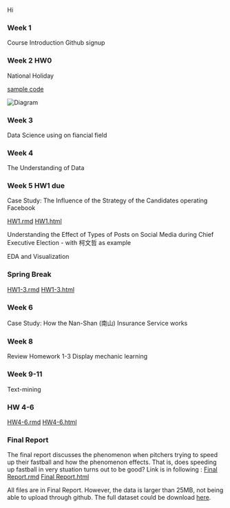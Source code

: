 Hi



### Week 1
Course Introduction
Github signup

### Week 2  HW0
National Holiday

[sample code](https://github.com/MiccWan/Political-News-Analysis/blob/master/final_demo/final_report.ipynb/)

![Diagram](https://github.com/StegoHo/-/blob/master/Diagram.png)

### Week 3 
Data Science using on fiancial field

### Week 4 
The Understanding of Data

### Week 5  HW1 due
Case Study: The Influence of the Strategy of the Candidates operating Facebook

[HW1.rmd](https://github.com/StegoHo/CSX-4001/blob/master/HW1.rmd)
[HW1.html](https://stegoho.github.io/CSX-4001/HW1/HW1.html)
    
Understanding the Effect of Types of Posts on Social Media during Chief Executive Election - with 柯文哲 as example

EDA and Visualization

### Spring Break 
[HW1-3.rmd](https://github.com/StegoHo/CSX-4001/blob/master/HW1-3/HW1-3.Rmd)
[HW1-3.html](https://stegoho.github.io/CSX-4001/HW1-3/HW1-3.html)

### Week 6
Case Study: How the Nan-Shan (南山) Insurance Service works

### Week 8
Review Homework 1-3
Display mechanic learning

### Week 9-11
Text-mining

### HW 4-6
[HW4-6.rmd](https://github.com/StegoHo/CSX-4001/blob/master/HW4-6/HW4-6.Rmd)
[HW4-6.html](https://stegoho.github.io/CSX-4001/HW4-6/HW4-6.html)

### Final Report
The final report discusses the phenomenon when pitchers trying to speed up their fastball and how the phenomenon effects. That is, does speeding up fastball in very stuation turns out to be good? 
Link is in following : 
[Final Report.rmd](https://github.com/StegoHo/CSX-4001/blob/master/Final%20Report/Final-Project.rmd)
[Final Report.html](https://stegoho.github.io/CSX-4001/Final%20Report/Final-Project.html)

All files are in Final Report. However, the data is larger than 25MB, not being able to upload through github. The full dataset could be download [here](https://www.kaggle.com/pschale/mlb-pitch-data-20152018?fbclid=IwAR0UfqEZu5OVPcqCndl0mUvUIUx_rs2TBBQmV4rGY-7R-7Pv32ma4egeJ2A#pitches.csv).
